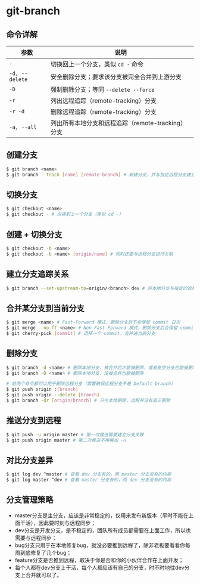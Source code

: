 # git-branch

## 命令详解

| 参数           | 说明                                              |
| -------------- | ------------------------------------------------- |
| `-`            | 切换回上一个分支，类似 `cd -` 命令                |
| `-d, --delete` | 安全删除分支；要求该分支被完全合并到上游分支      |
| `-D`           | 强制删除分支；等同 `--delete --force`             |
| `-r`           | 列出远程追踪（remote-tracking）分支               |
| `-r -d`        | 删除远程追踪（remote-tracking）分支               |
| `-a, --all`    | 列出所有本地分支和远程追踪（remote-tracking）分支 |

## 创建分支

```sh
$ git branch <name>
$ git branch --track [name] [remote-branch] # 新建分支，并与指定远程分支建立追踪关系
```

## 切换分支

```sh
$ git checkout <name>
$ git checkout - # 求换到上一个分支（类似 cd -）
```

## 创建 + 切换分支

```sh
$ git checkout -b <name>
$ git checkout -b <name> [origin/name] # 同时还要与远程分支进行关联
```

## 建立分支追踪关系

```sh
$ git branch --set-upstream-to=origin/<branch> dev # 将本地分支与指定的远程分支建立追踪关系
```

## 合并某分支到当前分支

```sh
$ git merge <name> # Fast-Forward 模式，删除分支后不会保留 commit 日志
$ git merge --no-ff <name> # Non-Fast-Forward 模式，删除分支后会保留 commit 日志（推荐）
$ git cherry-pick [commit] # 选择一个 commit，合并进当前分支
```

## 删除分支

```sh
$ git branch -d <name> # 删除本地分支，被合并后才能被删除，或者是空分支也能被删除
$ git branch -D <name> # 删除本地分支，没被合并也能被删除
```

```sh
# 前两个命令都可以用于删除远程分支（需要确保远程分支不是 Default branch）
$ git push origin :[branch]
$ git push origin --delete [branch]
$ git branch -dr [origin/branch] # 只在本地删除，远程并没有真正删除
```

## 推送分支到远程

```sh
$ git push -u origin master # 第一次推送需要建立分支关联
$ git push origin master # 第二次推送不用再加 -u
```

## 对比分支差异

```sh
$ git log dev ^master # 查看 dev 分支有的，而 master 分支没有的内容
$ git log master ^dev # 查看 master 分支有的，而 dev 分支没有的内容
```

## 分支管理策略

- master分支是主分支，应该是非常稳定的，仅用来发布新版本（平时不能在上面干活），因此要时刻与远程同步；
- dev分支是开发分支，是不稳定的，团队所有成员都需要在上面工作，所以也需要与远程同步；
- bug分支只用于在本地修复bug，就没必要推到远程了，除非老板要看看你每周到底修复了几个bug；
- feature分支是否推到远程，取决于你是否和你的小伙伴合作在上面开发；
- 每个人都在dev分支上干活，每个人都应该有自己的分支，时不时地往dev分支上合并就可以了。